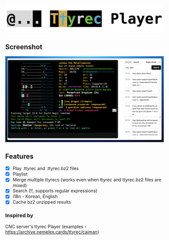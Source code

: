 <p align="center">
  <picture>
    <source media="(prefers-color-scheme: dark)" srcset="./dark-theme-logo.png" />
    <source media="(prefers-color-scheme: light)" srcset="./logo.png" />
    <img alt="Ttyrec Player" src="./logo.png" />
  </picture>
</p>

## Screenshot

<div align="center">
  <img src="./screenshot.png" alt="Ttyrec Player" />
</div>

## Features

- [x] Play .ttyrec and .ttyrec.bz2 files
- [x] Playlist
- [x] Merge multiple ttyrecs (works even when ttyrec and ttyrec.bz2 files are mixed)
- [x] Search (!!, supports regular expressions)
- [x] i18n - Korean, English
- [x] Cache bz2 unzipped results

### Inspired by

CNC server's ttyrec Player (examples - https://archive.nemelex.cards/ttyrec/caiman)
